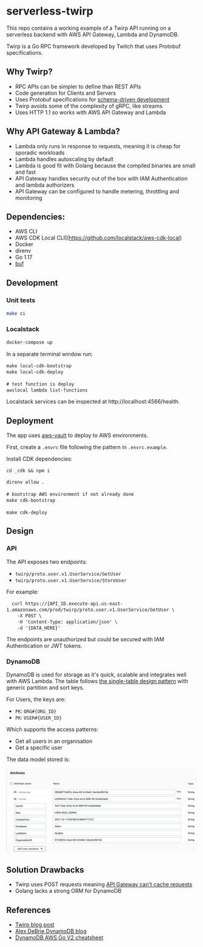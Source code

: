 # serverless-twirp

This repo contains a working example of a  Twirp API running on a serverless backend with AWS API Gateway, Lambda and DynamoDB.

Twirp is a Go RPC framework developed by Twitch that uses Protobuf specifications.

## Why Twirp?

- RPC APIs can be simpler to define than REST APIs
- Code generation for Clients and Servers
- Uses Protobuf specifications for [schema-driven development](https://99designs.com/blog/engineering/schema-driven-development/)
- Twirp avoids some of the complexity of gRPC, like streams
- Uses HTTP 1.1 so works with AWS API Gateway and Lambda

## Why API Gateway & Lambda?

- Lambda only runs in response to requests, meaning it is cheap for sporadic workloads
- Lambda handles autoscaling by default
- Lambda is good fit with Golang because the compiled binaries are small and fast
- API Gateway handles security out of the box with IAM Authentication and lambda authorizers
- API Gateway can be configured to handle metering, throttling and monitoring

## Dependencies:
- AWS CLI
- AWS CDK Local CLI](https://github.com/localstack/aws-cdk-local)
- Docker
- direnv
- Go 1.17
- [buf](https://docs.buf.build/installation/)

## Development

### Unit tests

```bash
make ci
```

### Localstack

```bash
docker-compose up
```

In a separate terminal window run:
```
make local-cdk-bootstrap
make local-cdk-deploy

# test function is deploy
awslocal lambda list-functions
```

Localstack services can be inspected at http://localhost:4566/health.

## Deployment

The app uses [aws-vault](https://github.com/99designs/aws-vault) to deploy to AWS environments.

First, create a `.envrc` file following the pattern in `.envrc.example`.

Install CDK dependencies:
```
cd _cdk && npm i
```

```
direnv allow .

# bootstrap AWS environment if not already done
make cdk-bootstrap

make cdk-deploy
```

## Design

### API

The API exposes two endpoints:
- `twirp/proto.user.v1.UserService/GetUser`
- `twirp/proto.user.v1.UserService/StoreUser`

For example:
```
  curl https://{API_ID.execute-api.us-east-1.amazonaws.com/prod/twirp/proto.user.v1.UserService/GetUser \
    -X POST \
    -H 'Content-Type: application/json' \
    -d '{DATA_HERE}'
```

The endpoints are unauthorized but could be secured with IAM Authentication or JWT tokens.

### DynamoDB

DynamoDB is used for storage as it's quick, scalable and integrates well with AWS Lambda. The table follows [the single-table design pattern](https://www.alexdebrie.com/posts/dynamodb-single-table/) with generic partition and sort keys.

For Users, the keys are:
- `PK`: `ORG#{ORG_ID}`
- `PK`: `USER#{USER_ID}`

Which supports the access patterns:
- Get all users in an organisation
- Get a specific user

The data model stored is:

![DynamoDB Attributes](docs/images/dynamodb_attributes.png)

## Solution Drawbacks

- Twirp uses POST requests meaning [API Gateway can't cache requests](https://docs.aws.amazon.com/apigateway/latest/developerguide/api-gateway-caching.html)
- Golang lacks a strong ORM for DynamoDB

## References

- [Twirp blog post](https://blog.twitch.tv/en/2018/01/16/twirp-a-sweet-new-rpc-framework-for-go-5f2febbf35f/)
- [Alex DeBrie DynamoDB blog](https://www.alexdebrie.com/posts/dynamodb-no-bad-queries/)
- [DynamoDB AWS Go V2 cheatsheet](https://dynobase.dev/dynamodb-golang-query-examples/)
